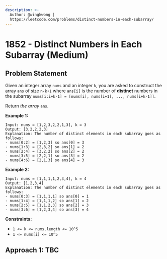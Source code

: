 ```yaml
---
description: >-
  Author: @wingkwong |
  https://leetcode.com/problems/distinct-numbers-in-each-subarray/
---
```


# 1852 - Distinct Numbers in Each Subarray (Medium)

## Problem Statement

Given an integer array `nums` and an integer `k`, you are asked to construct the array `ans` of size `n-k+1` where `ans[i]` is the number of **distinct** numbers in the subarray `nums[i:i+k-1] = [nums[i], nums[i+1], ..., nums[i+k-1]]`.

Return _the array_ `ans`.

**Example 1:**

```
Input: nums = [1,2,3,2,2,1,3], k = 3
Output: [3,2,2,2,3]
Explanation: The number of distinct elements in each subarray goes as follows:
- nums[0:2] = [1,2,3] so ans[0] = 3
- nums[1:3] = [2,3,2] so ans[1] = 2
- nums[2:4] = [3,2,2] so ans[2] = 2
- nums[3:5] = [2,2,1] so ans[3] = 2
- nums[4:6] = [2,1,3] so ans[4] = 3
```

**Example 2:**

```
Input: nums = [1,1,1,1,2,3,4], k = 4
Output: [1,2,3,4]
Explanation: The number of distinct elements in each subarray goes as follows:
- nums[0:3] = [1,1,1,1] so ans[0] = 1
- nums[1:4] = [1,1,1,2] so ans[1] = 2
- nums[2:5] = [1,1,2,3] so ans[2] = 3
- nums[3:6] = [1,2,3,4] so ans[3] = 4
```

**Constraints:**

* `1 <= k <= nums.length <= 10^5`
* `1 <= nums[i] <= 10^5`

## Approach 1: TBC
